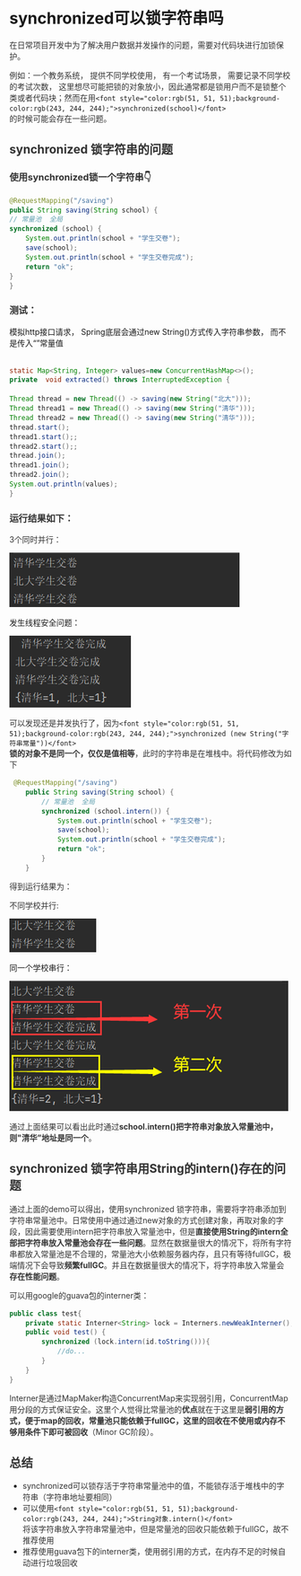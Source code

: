 # synchronized可以锁字符串吗

<font style="color:rgb(51, 51, 51);">在日常项目开发中为了解决用户数据并发操作的问题，需要对代码块进行加锁保护。</font>

<font style="color:rgb(51, 51, 51);">例如：一个教务系统， 提供不同学校使用， 有一个考试场景， 需要记录不同学校的考试次数， 这里想尽可能把锁的对象放小，因此通常都是锁用户而不是锁整个类或者代码块；然而在用</font>`<font style="color:rgb(51, 51, 51);background-color:rgb(243, 244, 244);">synchronized(school)</font>`<font style="color:rgb(51, 51, 51);">  
</font><font style="color:rgb(51, 51, 51);">的时候可能会存在一些问题。</font>

## <font style="color:rgb(51, 51, 51);">synchronized 锁字符串的问题</font>

### <font style="color:rgb(51, 51, 51);">使用synchronized锁一个字符串</font><font style="color:rgb(51, 51, 51);">👇</font>

```java
@RequestMapping("/saving")
public String saving(String school) {
// 常量池  全局
synchronized (school) {
    System.out.println(school + "学生交卷");
    save(school);
    System.out.println(school + "学生交卷完成");
    return "ok";
}
}
```

### <font style="color:rgb(51, 51, 51);">测试：</font>

模拟http接口请求， Spring底层会通过new String()方式传入字符串参数， 而不是传入“”常量值

```java

static Map<String, Integer> values=new ConcurrentHashMap<>();
private  void extracted() throws InterruptedException {

Thread thread = new Thread(() -> saving(new String("北大")));
Thread thread1 = new Thread(() -> saving(new String("清华")));
Thread thread2 = new Thread(() -> saving(new String("清华")));
thread.start();
thread1.start();;
thread2.start();;
thread.join();
thread1.join();
thread2.join();
System.out.println(values);
}
```

<font style="color:rgb(51, 51, 51);"></font>

### <font style="color:rgb(51, 51, 51);">运行结果如下：</font>

<font style="color:rgb(51, 51, 51);">3个同时并行：</font>

![1726391736748-562c6ac3-22af-4e02-874e-197ab334c455.png](./img/Z_3AR-OMSla4WPKz/1726391736748-562c6ac3-22af-4e02-874e-197ab334c455-308231.png)

发生线程安全问题：

![1726391818546-fc2ad3c2-bef7-4463-812c-f19e7ee2b79b.png](./img/Z_3AR-OMSla4WPKz/1726391818546-fc2ad3c2-bef7-4463-812c-f19e7ee2b79b-033849.png)

<font style="color:rgb(51, 51, 51);">可以发现还是并发执行了，因为</font>`<font style="color:rgb(51, 51, 51);background-color:rgb(243, 244, 244);">synchronized (new String("字符串常量"))</font>`<font style="color:rgb(51, 51, 51);">  
</font>**<font style="color:rgb(51, 51, 51);">锁的对象不是同一个，仅仅是值相等</font>**<font style="color:rgb(51, 51, 51);">，此时的字符串是在堆栈中。将代码修改为如下</font>

<font style="color:rgb(51, 51, 51);"></font>

```java
 @RequestMapping("/saving")
    public String saving(String school) { 
        // 常量池  全局
        synchronized (school.intern()) {
            System.out.println(school + "学生交卷");
            save(school);
            System.out.println(school + "学生交卷完成");
            return "ok";
        }
    }
```

<font style="color:rgb(51, 51, 51);">得到运行结果为：</font>

<font style="color:rgb(51, 51, 51);">不同学校并行:</font>

![1726392024080-265e199e-6231-4df7-abbc-bfccde4f02ea.png](./img/Z_3AR-OMSla4WPKz/1726392024080-265e199e-6231-4df7-abbc-bfccde4f02ea-010652.png)

同一个学校串行：

![1726392091084-64fde7a8-20fe-4774-b05c-1f451de69b83.png](./img/Z_3AR-OMSla4WPKz/1726392091084-64fde7a8-20fe-4774-b05c-1f451de69b83-006621.png)

<font style="color:rgb(51, 51, 51);">通过上面结果可以看出此时通过</font>**<font style="color:rgb(51, 51, 51);">school.intern()把字符串对象放入常量池中，则"清华”地址是同一个</font>**<font style="color:rgb(51, 51, 51);">。</font>

<font style="color:rgb(51, 51, 51);"></font>

## <font style="color:rgb(51, 51, 51);">synchronized 锁字符串用String的intern()存在的问题</font>

<font style="color:rgb(51, 51, 51);">通过上面的demo可以得出，使用synchronized 锁字符串，需要将字符串添加到字符串常量池中。日常使用中通过通过new对象的方式创建对象，再取对象的字段，因此需要使用intern把字符串放入常量池中，但是</font>**<font style="color:rgb(51, 51, 51);">直接使用String的intern全部把字符串放入常量池会存在一些问题</font>**<font style="color:rgb(51, 51, 51);">。显然在数据量很大的情况下，将所有字符串都放入常量池是不合理的，常量池大小依赖服务器内存，且只有等待fullGC，极端情况下会导致</font>**<font style="color:rgb(51, 51, 51);">频繁fullGC</font>**<font style="color:rgb(51, 51, 51);">。并且在数据量很大的情况下，将字符串放入常量会</font>**<font style="color:rgb(51, 51, 51);">存在性能问题</font>**<font style="color:rgb(51, 51, 51);">。</font>

<font style="color:rgb(51, 51, 51);">可以用google的guava包的interner类：</font>

```java
public class test{
    private static Interner<String> lock = Interners.newWeakInterner();
    public void test() {
        synchronized (lock.intern(id.toString())){
            //do...
        }
    }
}
```

<font style="color:rgb(51, 51, 51);">Interner是通过MapMaker构造ConcurrentMap来实现弱引用，ConcurrentMap用分段的方式保证安全。这里个人觉得比常量池的</font>**<font style="color:rgb(51, 51, 51);">优点</font>**<font style="color:rgb(51, 51, 51);">就在于这里是</font>**<font style="color:rgb(51, 51, 51);">弱引用的方式，便于map的回收，常量池只能依赖于fullGC，这里的回收在不使用或内存不够用条件下即可被回收</font>**<font style="color:rgb(51, 51, 51);">（Minor GC阶段）。</font>

## <font style="color:rgb(51, 51, 51);">总结</font>

+ <font style="color:rgb(51, 51, 51);">synchronized可以锁存活于字符串常量池中的值，不能锁存活于堆栈中的字符串（字符串地址要相同）</font>
+ <font style="color:rgb(51, 51, 51);">可以使用</font>`<font style="color:rgb(51, 51, 51);background-color:rgb(243, 244, 244);">String对象.intern()</font>`<font style="color:rgb(51, 51, 51);">  
</font><font style="color:rgb(51, 51, 51);">将该字符串放入字符串常量池中，但是常量池的回收只能依赖于fullGC，故不推荐使用</font>
+ <font style="color:rgb(51, 51, 51);">推荐使用guava包下的interner类，使用弱引用的方式，在内存不足的时候自动进行垃圾回收</font>
